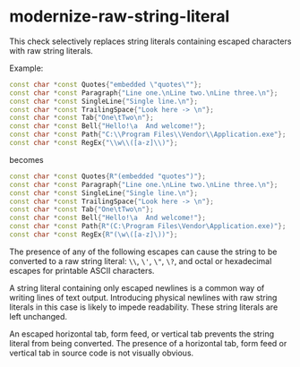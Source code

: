 # modernize-raw-string-literal

This check selectively replaces string literals containing escaped
characters with raw string literals.

Example:

``` c++
const char *const Quotes{"embedded \"quotes\""};
const char *const Paragraph{"Line one.\nLine two.\nLine three.\n"};
const char *const SingleLine{"Single line.\n"};
const char *const TrailingSpace{"Look here -> \n"};
const char *const Tab{"One\tTwo\n"};
const char *const Bell{"Hello!\a  And welcome!"};
const char *const Path{"C:\\Program Files\\Vendor\\Application.exe"};
const char *const RegEx{"\\w\\([a-z]\\)"};
```

becomes

``` c++
const char *const Quotes{R"(embedded "quotes")"};
const char *const Paragraph{"Line one.\nLine two.\nLine three.\n"};
const char *const SingleLine{"Single line.\n"};
const char *const TrailingSpace{"Look here -> \n"};
const char *const Tab{"One\tTwo\n"};
const char *const Bell{"Hello!\a  And welcome!"};
const char *const Path{R"(C:\Program Files\Vendor\Application.exe)"};
const char *const RegEx{R"(\w\([a-z]\))"};
```

The presence of any of the following escapes can cause the string to be
converted to a raw string literal: `\\`, `\'`, `\"`, `\?`, and octal or
hexadecimal escapes for printable ASCII characters.

A string literal containing only escaped newlines is a common way of
writing lines of text output. Introducing physical newlines with raw
string literals in this case is likely to impede readability. These
string literals are left unchanged.

An escaped horizontal tab, form feed, or vertical tab prevents the
string literal from being converted. The presence of a horizontal tab,
form feed or vertical tab in source code is not visually obvious.
